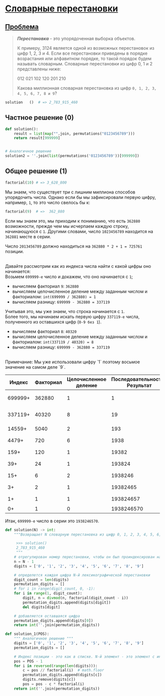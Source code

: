 # [Словарные перестановки](TODO)

## [Проблема](https://euler.jakumo.org/problems/view/24.html)


> ***Перестановка*** - это упорядоченная выборка объектов. 
> 
> К примеру, 3124 является одной из возможных перестановок из цифр 1, 2, 3 и 4. 
> Если все перестановки приведены в порядке возрастания или алфавитном порядке, то такой порядок будем называть словарным.
>  Словарные перестановки из цифр 0, 1 и 2 представлены ниже:
> 
> 012   021   102   120   201   210
> 
> Какова миллионная словарная перестановка из цифр `0, 1, 2, 3, 4, 5, 6, 7, 8 и 9`?

``` python
solution   ()  # => 2_783_915_460
```

## Частное решение (0)
```python
def solution():
    result = list(map("".join, permutations("0123456789")))
    return result[999999]


# Аналогичное решение
solution2 = ''.join(list(permutations('0123456789'))[999999])
```

## Общее решение (1)

```python
factorial(10) # => 3_628_800
```
Мы знаем, что существует три с лишним миллиона способов упорядочить числа.
Однако если бы мы зафиксировали первую цифру, например, `1`, то это число свелось бы к:

```python
factorial(9)  # =>  362_880
```
Если мы знаем это, мы приходим к пониманию, что есть `362880` возможности, прежде чем мы исчерпаем каждую строку, начинающуюся с `1`.
Другими словами, число `1023456789` находится на `362881` месте в серии.

Число `2013456789` должно находиться на `362880 * 2 + 1 = 725761` позиции.

<br>Давайте рассмотрим как из индекса числа найти с какой цифры оно начинается:
<br>Возьмем `699999-е` число и докажем, что оно начинается с `1`;
- вычисляем факториал `9`: `362880`
- вычисляем целочисленное деление между заданным числом и факториалом: `int(699999 / 362880) = 1`
- вычисляем разницу: `699999 - 362880 = 337119` 

Учитывая это, мы уже знаем, что строка начинается с `1`. 
<br>Более того, мы начинаем искать первую цифру `337119-е` числа, полученного из оставшихся цифр (`0-9 без 1`).
- вычисляем факториал `8`: `40320`
- вычисляем целочисленное деление между заданным числом и факториалом: `int(337119 / 40320) = 8`
- вычисляем разницу: `699999 - 362880 = 337119` 
<br>
Примечание: Мы уже использовали цифру `1` поэтому восьмое значение на самом деле `9`.

|Индекс  | Факториал|Целочисленное деление| Последовательность-Результат|	Оставшиеся цифры|	Разница             |
| ------ | --------- | ----------------  | ----------                  | ---------         | --------------------- |
| 699999+ | 362880    | 1                | 1                           | 023456789         | `699999 - 362880 * 1` |
| 337119+ | 40320     | 8                | 19                          | 02345678          | `337119 - 40320 * 8`  |
| 14559+  | 5040      | 2                | 193                         | 0245678           | `14559 - 5040 * 2`    |
| 4479+   | 720       | 6                | 1938                        | 024567            | `4479 - 720 * 6`      |
| 159+    | 120       | 1                | 19382                       | 04567             | `159 - 120 * 1`       |
| 39+     | 24        | 1                | 193824                      | 0567              | `39 - 24 * 1`         |
| 15+     | 6         | 2                | 1938246                     | 057               | `15 - 6 * 2`          |
| 3+      | 2         | 1                | 19382465                    | 07                | `3 - 2 * 1`           |
| 1+      | 1         | 1                | 193824657                   | 0                 | `1 - 1 * 1`           |
| 0+      | 1         | 0                | 1938246570                  |                   | `0`                   |

Итак, `699999-е`  число в серии это `1938246570`.

```python
def solution(N) -> int:
    """Возвращает N словарную перестановка из цифр 0, 1, 2, 3, 4, 5, 6, 7, 8 и 9.

     >>> solution()
     2_783_915_460
     """
    # отрегулирован номер перестановки, чтобы он был проиндексирован на ноль
    n = N - 1
    digits = ['0', '1', '2', '3', '4', '5', '6', '7', '8', '9']

    # определется каждая цифра N-й лексикографической перестановки
    digit_count = len(digits)
    permutation_digits = []
    # for i in range(digit_count, 0, -1):
    for i in range(1, digit_count):
        digit, n = divmod(n, factorial(digit_count - i))
        permutation_digits.append(digits[digit])
        del digits[digit]

    # добавляется оставшаяся цифра
    permutation_digits.append(digits[0])
    return int(''.join(permutation_digits))

def solution_1(POS):
    """ Аналогичное решение """
    digits = ['0', '1', '2', '3', '4', '5', '6', '7', '8', '9']
    permutation_digits = []

    # Индекс позиции - это как в списке. N-й элемент - это элемент с индексом n-1
    pos = POS - 1
    for i in reversed(range(len(digits))):
        c = pos // factorial(i)  # math.floor
        permutation_digits.append(digits[c])
        digits.remove(digits[c])
        pos = pos - c * factorial(i)
    return int(''.join(permutation_digits))

```


